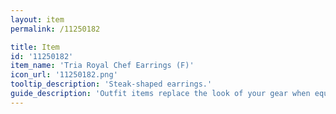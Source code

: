 ```yaml
---
layout: item
permalink: /11250182

title: Item
id: '11250182'
item_name: 'Tria Royal Chef Earrings (F)'
icon_url: '11250182.png'
tooltip_description: 'Steak-shaped earrings.'
guide_description: 'Outfit items replace the look of your gear when equipped.'
---
```

